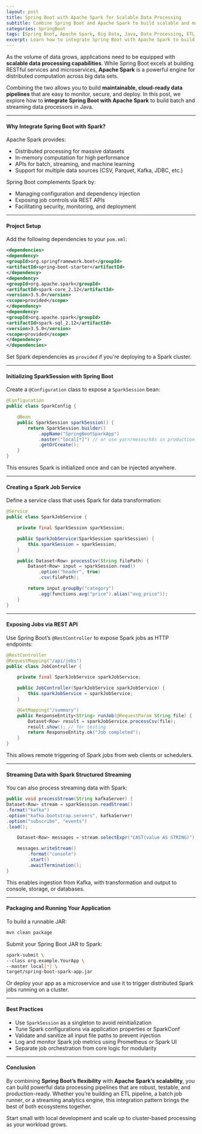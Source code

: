 ```yaml
---
layout: post
title: Spring Boot with Apache Spark for Scalable Data Processing
subtitle: Combine Spring Boot and Apache Spark to build scalable and maintainable big data processing pipelines
categories: SpringBoot
tags: [Spring Boot, Apache Spark, Big Data, Java, Data Processing, ETL, Scalability]
excerpt: Learn how to integrate Spring Boot with Apache Spark to build scalable, real-time or batch data processing applications. Explore job orchestration, SparkSession management, and modular pipeline design.
---
```

As the volume of data grows, applications need to be equipped with **scalable data processing capabilities**. While Spring Boot excels at building RESTful services and microservices, **Apache Spark** is a powerful engine for distributed computation across big data sets.

Combining the two allows you to build **maintainable, cloud-ready data pipelines** that are easy to monitor, secure, and deploy. In this post, we explore how to **integrate Spring Boot with Apache Spark** to build batch and streaming data processors in Java.

---

#### Why Integrate Spring Boot with Spark?

Apache Spark provides:
- Distributed processing for massive datasets
- In-memory computation for high performance
- APIs for batch, streaming, and machine learning
- Support for multiple data sources (CSV, Parquet, Kafka, JDBC, etc.)

Spring Boot complements Spark by:
- Managing configuration and dependency injection
- Exposing job controls via REST APIs
- Facilitating security, monitoring, and deployment

---

#### Project Setup

Add the following dependencies to your `pom.xml`:

```xml
<dependencies>
<dependency>
<groupId>org.springframework.boot</groupId>
<artifactId>spring-boot-starter</artifactId>
</dependency>
<dependency>
<groupId>org.apache.spark</groupId>
<artifactId>spark-core_2.12</artifactId>
<version>3.5.0</version>
<scope>provided</scope>
</dependency>
<dependency>
<groupId>org.apache.spark</groupId>
<artifactId>spark-sql_2.12</artifactId>
<version>3.5.0</version>
<scope>provided</scope>
</dependency>
</dependencies>
```

Set Spark dependencies as `provided` if you're deploying to a Spark cluster.

---

#### Initializing SparkSession with Spring Boot

Create a `@Configuration` class to expose a `SparkSession` bean:

```java
@Configuration
public class SparkConfig {

    @Bean
    public SparkSession sparkSession() {
        return SparkSession.builder()
            .appName("SpringBootSparkApp")
            .master("local[*]") // or use yarn/mesos/k8s in production
            .getOrCreate();
    }
}
```

This ensures Spark is initialized once and can be injected anywhere.

---

#### Creating a Spark Job Service

Define a service class that uses Spark for data transformation:

```java
@Service
public class SparkJobService {

    private final SparkSession sparkSession;

    public SparkJobService(SparkSession sparkSession) {
        this.sparkSession = sparkSession;
    }

    public Dataset<Row> processCsv(String filePath) {
        Dataset<Row> input = sparkSession.read()
            .option("header", true)
            .csv(filePath);

        return input.groupBy("category")
            .agg(functions.avg("price").alias("avg_price"));
    }
}
```

---

#### Exposing Jobs via REST API

Use Spring Boot’s `@RestController` to expose Spark jobs as HTTP endpoints:

```java
@RestController
@RequestMapping("/api/jobs")
public class JobController {

    private final SparkJobService sparkJobService;

    public JobController(SparkJobService sparkJobService) {
        this.sparkJobService = sparkJobService;
    }

    @GetMapping("/summary")
    public ResponseEntity<String> runJob(@RequestParam String file) {
        Dataset<Row> result = sparkJobService.processCsv(file);
        result.show(); // for testing
        return ResponseEntity.ok("Job completed");
    }
}
```

This allows remote triggering of Spark jobs from web clients or schedulers.

---

#### Streaming Data with Spark Structured Streaming

You can also process streaming data with Spark:

```java
public void processStream(String kafkaServer) {
Dataset<Row> stream = sparkSession.readStream()
.format("kafka")
.option("kafka.bootstrap.servers", kafkaServer)
.option("subscribe", "events")
.load();

    Dataset<Row> messages = stream.selectExpr("CAST(value AS STRING)");

    messages.writeStream()
        .format("console")
        .start()
        .awaitTermination();
}
```

This enables ingestion from Kafka, with transformation and output to console, storage, or databases.

---

#### Packaging and Running Your Application

To build a runnable JAR:

```bash
mvn clean package
```

Submit your Spring Boot JAR to Spark:

```bash
spark-submit \
--class org.example.YourApp \
--master local[*] \
target/spring-boot-spark-app.jar
```

Or deploy your app as a microservice and use it to trigger distributed Spark jobs running on a cluster.

---

#### Best Practices

- Use `SparkSession` as a singleton to avoid reinitialization
- Tune Spark configurations via application properties or SparkConf
- Validate and sanitize all input file paths to prevent injection
- Log and monitor Spark job metrics using Prometheus or Spark UI
- Separate job orchestration from core logic for modularity

---

#### Conclusion

By combining **Spring Boot’s flexibility** with **Apache Spark’s scalability**, you can build powerful data processing pipelines that are robust, testable, and production-ready. Whether you’re building an ETL pipeline, a batch job runner, or a streaming analytics engine, this integration pattern brings the best of both ecosystems together.

Start small with local development and scale up to cluster-based processing as your workload grows.
